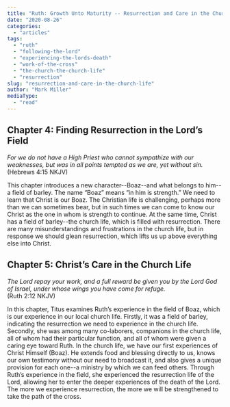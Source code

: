 ```yaml
---
title: "Ruth: Growth Unto Maturity -- Resurrection and Care in the Church Life"
date: "2020-08-26"
categories: 
  - "articles"
tags: 
  - "ruth"
  - "following-the-lord"
  - "experiencing-the-lords-death"
  - "work-of-the-cross"
  - "the-church-the-church-life"
  - "resurrection"
slug: "resurrection-and-care-in-the-church-life"
author: "Mark Miller"
mediaType: 
  - "read"
---
```


## Chapter 4: Finding Resurrection in the Lord’s Field

_For we do not have a High Priest who cannot sympathize with our weaknesses, but was in all points tempted as we are, yet without sin._  
(Hebrews 4:15 NKJV)

This chapter introduces a new character--Boaz--and what belongs to him--a field of barley. The name “Boaz” means “in him is strength.” We need to learn that Christ is our Boaz. The Christian life is challenging, perhaps more than we can sometimes bear, but in such times we can come to know our Christ as the one in whom is strength to continue. At the same time, Christ has a field of barley--the church life, which is filled with resurrection. There are many misunderstandings and frustrations in the church life, but in response we should glean resurrection, which lifts us up above everything else into Christ.

## Chapter 5: Christ’s Care in the Church Life

_The Lord repay your work, and a full reward be given you by the Lord God of Israel, under whose wings you have come for refuge._  
(Ruth 2:12 NKJV)

In this chapter, Titus examines Ruth’s experience in the field of Boaz, which is our experience in our local church life. Firstly, it was a field of barley, indicating the resurrection we need to experience in the church life. Secondly, she was among many co-laborers, companions in the church life, all of whom had their particular function, and all of whom were given a caring eye toward Ruth. In the church life, we have our first experiences of Christ Himself (Boaz). He extends food and blessing directly to us, knows our own testimony without our need to broadcast it, and also gives a unique provision for each one--a ministry by which we can feed others. Through Ruth’s experience in the field, she experienced the resurrection life of the Lord, allowing her to enter the deeper experiences of the death of the Lord. The more we experience resurrection, the more we will be strengthened to take the path of the cross.
